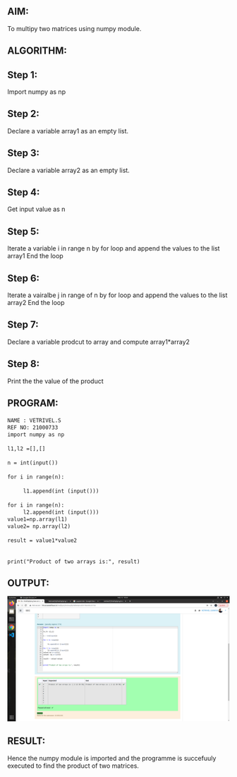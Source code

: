 ## AIM:
To multipy two matrices using numpy module.

## ALGORITHM:
## Step 1:
Import numpy as np

## Step 2:
Declare a variable array1 as an empty list.

## Step 3:
Declare a variable array2 as an empty list.

## Step 4:
Get input value as n

## Step 5:
Iterate a variable i in range n by for loop and append the values to the list array1 End the loop

## Step 6:
Iterate a vairalbe j in range of n by for loop and append the values to the list array2 End the loop

## Step 7:
Declare a variable prodcut to array and compute array1*array2

##  Step 8: 
Print the the value of the product
## PROGRAM: 
~~~
NAME : VETRIVEL.S
REF NO: 21000733
import numpy as np

l1,l2 =[],[]

n = int(input())

for i in range(n):

     l1.append(int (input()))

for i in range(n):
     l2.append(int (input()))
value1=np.array(l1)
value2= np.array(l2)

result = value1*value2


print("Product of two arrays is:", result)
~~~
## OUTPUT:
![gitlog](ss.png)

## RESULT:
Hence the numpy module is imported and the programme is succefuuly executed to find the product of two matrices.

